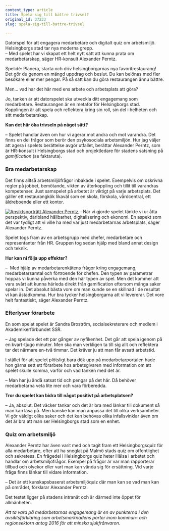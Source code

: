 ```yaml
---
content_type: article
title: Spela sig till bättre trivsel?
original_id: 37233
slug: spela-sig-till-battre-trivsel

---
```


Datorspel för att engagera medarbetare och digitalt quiz om arbetsmiljö. Helsingborgs stad tar nya moderna grepp.  
– Med spelet har vi skapat ett helt nytt sätt att kunna prata om medarbetarskap, säger HR-konsult Alexander Perntz.

Spelidé: Planera, starta och driv helsingborgarnas nya favoritrestaurang! Det gör du genom en mängd uppdrag och beslut. Du kan belönas med fler besökare eller mer pengar. På så sätt kan du göra restaurangen ännu bättre.

Men… vad har det här med ens arbete och arbetsplats att göra?

Jo, tanken är att datorspelet ska utveckla ditt engagemang som medarbetare. Restaurangen är en metafor för Helsingborgs stad. Kopplingen är att spela och reflektera kring sin roll, sin del i helheten och sitt medarbetarskap.

**Kan det här öka trivseln på något sätt?**

– Spelet handlar även om hur vi agerar mot andra och mot varandra. Det finns en del frågor som berör den psykosociala arbetsmiljön. Hur jag väljer att agera i spelets berättelse avgör utfallet, berättar Alexander Perntz, som är HR-konsult i Helsingborgs stad och projektledare för stadens satsning på _gamification_ (se faktaruta).

### Bra medarbetarskap

Det finns alltså arbetsmiljöfrågor inbakade i spelet. Exempelvis om oskrivna regler på jobbet, bemötande, vikten av återkoppling och tillit till varandras kompetenser. Just samspelet på arbetet är viktigt på varje arbetsplats. Det gäller ett restaurangkök likaväl som en skola, förskola, vårdcentral, ett äldreboende eller ett kontor.

[![Ansiktsporträtt Alexander Perntz.](https://www.suntarbetsliv.se/wp-content/uploads/2019/02/200x220-alexander-perntz.jpg)](https://www.suntarbetsliv.se/wp-content/uploads/2019/02/200x220-alexander-perntz.jpg)– När vi gjorde spelet tänkte vi ur åtta perspektiv, däribland hållbarhet, digitalisering och ekonomi. En aspekt som det var tydligt att vi ville ha med var just medarbetarnas arbetsplats, säger Alexander Perntz.

Spelet togs fram av en arbetsgrupp med chefer, medarbetare och representanter från HR. Gruppen tog sedan hjälp med bland annat design och teknik.

**Hur kan ni följa upp effekter?**

–  Med hjälp av medarbetarenkätens frågor kring engagemang, medarbetarsamtal och förtroende för chefen. Den typen av parametrar hoppas vi kunna påverka med den här typen av spel. Men det kommer att vara svårt att kunna härleda direkt från gamification eftersom många saker spelar in. Det absolut bästa vore om man kunde se en skillnad i de resultat vi kan åstadkomma. Hur bra tycker helsingborgarna att vi levererar. Det vore helt fantastiskt, säger Alexander Perntz.

### Efterlyser förarbete

En som spelat spelet är Sandra Broström, socialsekreterare och medlem i Akademikerförbundet SSR.

– Jag spelade det ett par gånger av nyfikenhet. Det går att spela igenom på en kvart-tjugo minuter. Men ska man verkligen ta till sig allt och reflektera tar det närmare en-två timmar. Det kräver ju att man får avsatt arbetstid.

I stället för att spelet plötsligt bara dök upp på medarbetarportalen hade hon gärna sett ett förarbete hos arbetsgivaren med information om att spelet skulle komma, varför och vad tanken med det är.

– Man har ju ändå satsat tid och pengar på det här. Då behöver medarbetarna veta lite mer och vara förberedda.

**Tror du spelet kan bidra till något positivt på arbetsplatsen?**

– Ja, absolut. Det väcker tankar och det är bra med länkar till dokument så man kan läsa på. Men kanske kan man anpassa det till olika verksamheter. Vi gör väldigt olika saker och det kan behövas olika infallsvinklar även om det är bra att man ser Helsingborgs stad som en enhet.

### Quiz om arbetsmiljö

Alexander Perntz har även varit med och tagit fram ett Helsingborgsquiz för alla medarbetare, efter att ha sneglat på Malmö stads quiz om offentlighet och sekretess. En frågedel i Helsingborgs quiz heter Hälsa i arbetet och handlar om arbetsmiljöfrågor. Exempel på frågor är var man rapporterar tillbud och olyckor eller vart man kan vända sig för ersättning. Vid varje fråga finns länkar till vidare information.

– Det är ett kunskapsbaserat arbetsmiljöquiz där man kan se vad man kan på området, förklarar Alexander Perntz.

Det testet ligger på stadens intranät och är därmed inte öppet för allmänheten.

_Att ta vara på medarbetarnas engagemang är en av punkterna i den avsiktsförklaring som arbetsmarknadens parter inom kommun- och regionsektorn antog 2016 för att minska sjukfrånvaron._

